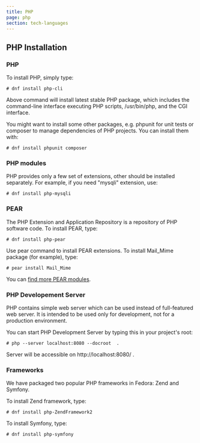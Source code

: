 ```yaml
---
title: PHP
page: php
section: tech-languages
---
```


## PHP Installation

### PHP

To install PHP, simply type:

```
# dnf install php-cli
```

Above command will install latest stable PHP package, which includes the command-line interface executing PHP scripts, /usr/bin/php, and the CGI interface. 


You might want to install some other packages, e.g. phpunit for unit tests or composer to manage dependencies of PHP projects. You can install them with:

```
# dnf install phpunit composer
```

### PHP modules
PHP provides only a few set of extensions, other should be installed separately. For example, if you need "mysqli" extension, use:

```
# dnf install php-mysqli
```

### PEAR

The PHP Extension and Application Repository is a repository of PHP software code. 
To install PEAR, type:

```
# dnf install php-pear
```
Use pear command to install PEAR extensions. To install Mail_Mime package (for example), type:

```
# pear install Mail_Mime
```

You can [find more PEAR modules](http://pear.php.net/packages.php).

### PHP Developement Server

PHP contains simple web server which can be used instead of full-featured web server. It is intended to be used only for development, not for a production environment. 

You can start PHP Development Server by typing this in your project's root:

```
# php --server localhost:8080 --docroot  .
```
Server will be accessible on http://localhost:8080/ .


### Frameworks

We have packaged two popular PHP frameworks in Fedora: Zend and Symfony. 

To install Zend framework, type:

```
# dnf install php-ZendFramework2
```

To install Symfony, type:

```
# dnf install php-symfony
```